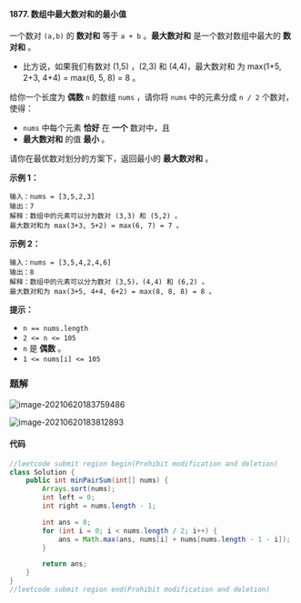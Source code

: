 #### 1877. 数组中最大数对和的最小值

一个数对 `(a,b)` 的 **数对和** 等于 `a + b` 。**最大数对和** 是一个数对数组中最大的 **数对和** 。

* 比方说，如果我们有数对 (1,5) ，(2,3) 和 (4,4)，最大数对和 为 max(1+5, 2+3, 4+4) = max(6, 5, 8) = 8 。

给你一个长度为 **偶数** `n` 的数组 `nums` ，请你将 `nums` 中的元素分成 `n / 2` 个数对，使得：

- `nums` 中每个元素 **恰好** 在 **一个** 数对中，且
- **最大数对和** 的值 **最小** 。

请你在最优数对划分的方案下，返回最小的 **最大数对和** 。

**示例 1：**

```shell
输入：nums = [3,5,2,3]
输出：7
解释：数组中的元素可以分为数对 (3,3) 和 (5,2) 。
最大数对和为 max(3+3, 5+2) = max(6, 7) = 7 。
```

**示例 2：**

```shell
输入：nums = [3,5,4,2,4,6]
输出：8
解释：数组中的元素可以分为数对 (3,5)，(4,4) 和 (6,2) 。
最大数对和为 max(3+5, 4+4, 6+2) = max(8, 8, 8) = 8 。
```

**提示：**

- `n == nums.length`
- `2 <= n <= 105`
- `n` 是 **偶数** 。
- `1 <= nums[i] <= 105`

### 题解

![image-20210620183759486](http://gitlab.wsh-study.com/xp-study/LeeteCode/blob/master/贪心算法/images/数组中最大数对和的最小值/1.jpg)

![image-20210620183812893](http://gitlab.wsh-study.com/xp-study/LeeteCode/blob/master/贪心算法/images/数组中最大数对和的最小值/2.jpg)

#### 代码

```java
//leetcode submit region begin(Prohibit modification and deletion)
class Solution {
    public int minPairSum(int[] nums) {
        Arrays.sort(nums);
        int left = 0;
        int right = nums.length - 1;

        int ans = 0;
        for (int i = 0; i < nums.length / 2; i++) {
            ans = Math.max(ans, nums[i] + nums[nums.length - 1 - i]);
        }

        return ans;
    }
}
//leetcode submit region end(Prohibit modification and deletion)

```

